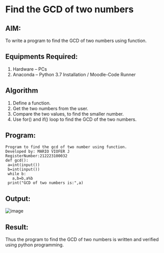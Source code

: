 # Find the GCD of two numbers

## AIM:
To write a program to find the GCD of two numbers using function.

## Equipments Required:
1. Hardware – PCs
2. Anaconda – Python 3.7 Installation / Moodle-Code Runner

## Algorithm
1. Define a function.
2. Get the two numbers from the user.
3. Compare the two values, to find the smaller number.
4. Use for() and if() loop to find the GCD of the two numbers.

## Program:
```
Program to find the gcd of two number using function.
Developed by: MARIO VIOFER J
RegisterNumber:212223100032
def gcd():
 a=int(input())
 b=int(input())
 while b:
   a,b=b,a%b
 print("GCD of two numbers is:",a)
```

## Output:

![image](https://github.com/Mario-Viofer-J/GCD-of-two-numbers/assets/144979232/95287380-9bc5-4e21-841b-c5523351d9bc)


## Result:
Thus the program to find the GCD of two numbers is written and verified using python programming.
